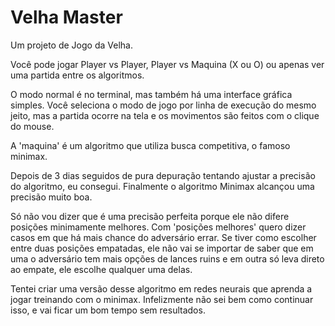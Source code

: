 # Velha Master

Um projeto de Jogo da Velha.

Você pode jogar Player vs Player, Player vs Maquina (X ou O) ou apenas ver uma partida entre os algoritmos.

O modo normal é no terminal, mas também há uma interface gráfica simples. Você seleciona o modo de jogo por linha de execução do mesmo jeito, mas a partida ocorre na tela e os movimentos são feitos com o clique do mouse.

A 'maquina' é um algoritmo que utiliza busca competitiva, o famoso minimax.

Depois de 3 dias seguidos de pura depuração tentando ajustar a precisão do algoritmo, eu consegui. Finalmente o algoritmo Minimax alcançou uma precisão muito boa.

Só não vou dizer que é uma precisão perfeita porque ele não difere posições minimamente melhores. Com 'posições melhores' quero dizer casos em que há mais chance do adversário errar. Se tiver como escolher entre duas posições empatadas, ele não vai se importar de saber que em uma o adversário tem mais opções de lances ruins e em outra só leva direto ao empate, ele escolhe qualquer uma delas.

Tentei criar uma versão desse algoritmo em redes neurais que aprenda a jogar treinando com o minimax. Infelizmente não sei bem como continuar isso, e vai ficar um bom tempo sem resultados.